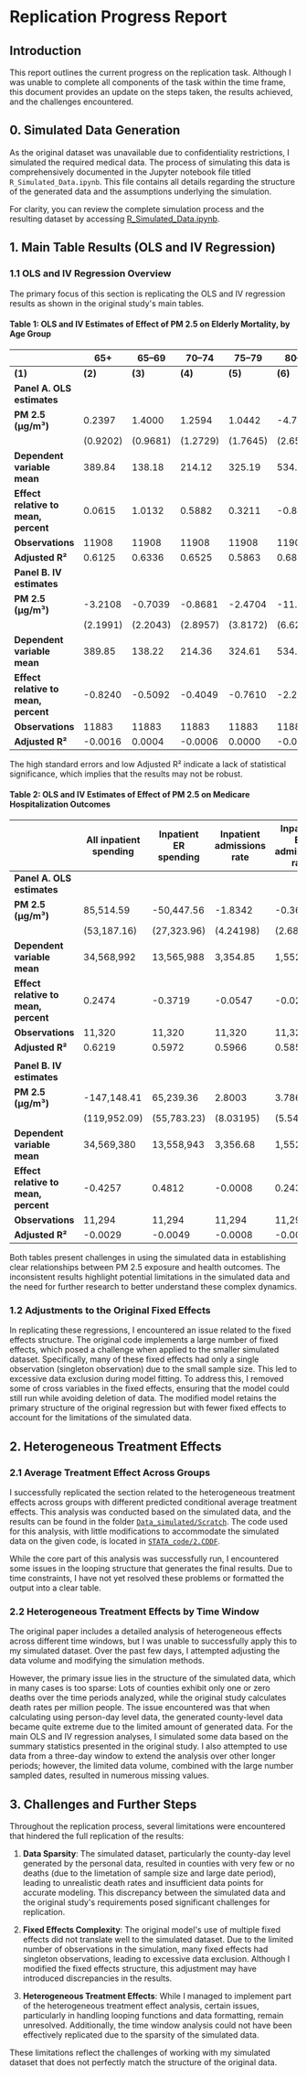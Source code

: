 # Replication Progress Report

## Introduction

This report outlines the current progress on the replication task. Although I was unable to complete all components of the task within the time frame, this document provides an update on the steps taken, the results achieved, and the challenges encountered. 

## 0. Simulated Data Generation

As the original dataset was unavailable due to confidentiality restrictions, I simulated the required medical data. The process of simulating this data is comprehensively documented in the Jupyter notebook file titled `R_Simulated_Data.ipynb`. This file contains all details regarding the structure of the generated data and the assumptions underlying the simulation.

For clarity, you can review the complete simulation process and the resulting dataset by accessing [R_Simulated_Data.ipynb](R_Simulated_Data.ipynb).

## 1. Main Table Results (OLS and IV Regression)

### 1.1 OLS and IV Regression Overview

The primary focus of this section is replicating the OLS and IV regression results as shown in the original study's main tables. 

#### Table 1: OLS and IV Estimates of Effect of PM 2.5 on Elderly Mortality, by Age Group

|                |   65+         |   65–69       |   70–74       |   75–79       |   80–84       |   85+         |
|----------------|---------------|---------------|---------------|---------------|---------------|---------------|
| **(1)**        | **(2)**       | **(3)**       | **(4)**       | **(5)**       | **(6)**       |               |
| **Panel A. OLS estimates** |               |               |               |               |               |               |
| **PM 2.5 (μg/m³)**         | 0.2397       | 1.4000       | 1.2594       | 1.0442       | -4.7129      | -10.3116      |
|                          | (0.9202)     | (0.9681)     | (1.2729)     | (1.7645)     | (2.6539)     | (3.8924)     |
| **Dependent variable mean** | 389.84      | 138.18       | 214.12       | 325.19       | 534.64       | 1143.60       |
| **Effect relative to mean, percent** | 0.0615      | 1.0132      | 0.5882      | 0.3211      | -0.8815      | -0.9017       |
| **Observations**          | 11908        | 11908        | 11908        | 11908        | 11908        | 11908        |
| **Adjusted R²**          | 0.6125       | 0.6336       | 0.6525       | 0.5863       | 0.6834       | 0.5829       |
| **Panel B. IV estimates** |               |               |               |               |               |               |
| **PM 2.5 (μg/m³)**         | -3.2108      | -0.7039      | -0.8681      | -2.4704      | -11.9147      | -18.5509      |
|                          | (2.1991)     | (2.2043)     | (2.8957)     | (3.8172)     | (6.6234)     | (9.3775)     |
| **Dependent variable mean** | 389.85      | 138.22       | 214.36       | 324.61       | 534.91       | 1143.63       |
| **Effect relative to mean, percent** | -0.8240     | -0.5092      | -0.4049      | -0.7610      | -2.2274      | -1.6221       |
| **Observations**          | 11883        | 11883        | 11883        | 11883        | 11883        | 11883        |
| **Adjusted R²**          | -0.0016      | 0.0004       | -0.0006      | 0.0000       | -0.0056      | -0.0045       |

The high standard errors and low Adjusted R² indicate a lack of statistical significance, which implies that the results may not be robust.


#### Table 2: OLS and IV Estimates of Effect of PM 2.5 on Medicare Hospitalization Outcomes
|                               | All inpatient spending | Inpatient ER spending | Inpatient admissions rate | Inpatient ER admissions rate |  
|-------------------------------|-----------------------|-----------------------|--------------------------|-----------------------------|  
| **Panel A. OLS estimates**    |                       |                       |                          |                             |  
| **PM 2.5 (μg/m³)**            |      85,514.59        |      -50,447.56      |        -1.8342          |         -0.3652            |  
|                               |     (53,187.16)       |     (27,323.96)      |        (4.24198)        |         (2.68918)          |  
| **Dependent variable mean**    |      34,568,992       |      13,565,988      |         3,354.85        |         1,552.69           |  
| **Effect relative to mean, percent** |     0.2474         |     -0.3719          |        -0.0547          |         -0.0235            |  
| **Observations**              |         11,320        |         11,320       |          11,320         |          11,320            |  
| **Adjusted R²**              |        0.6219         |        0.5972        |         0.5966          |         0.5857             |  
|                               |                       |                       |                          |                             |  
| **Panel B. IV estimates**     |                       |                       |                          |                             |  
| **PM 2.5 (μg/m³)**            |     -147,148.41       |      65,239.36       |         2.8003          |         3.7869             |  
|                               |    (119,952.09)       |     (55,783.23)      |        (8.03195)        |         (5.54853)          |  
| **Dependent variable mean**    |      34,569,380       |      13,558,943      |         3,356.68        |         1,552.97           |  
| **Effect relative to mean, percent** |    -0.4257         |       0.4812         |        -0.0008          |         0.2438             |  
| **Observations**              |         11,294        |         11,294       |          11,294         |          11,294            |  
| **Adjusted R²**              |      -0.0029          |      -0.0049         |        -0.0008          |         -0.0021            |  

Both tables present challenges in using the simulated data in establishing clear relationships between PM 2.5 exposure and health outcomes. The inconsistent results highlight potential limitations in the simulated data and the need for further research to better understand these complex dynamics.

### 1.2 Adjustments to the Original Fixed Effects

In replicating these regressions, I encountered an issue related to the fixed effects structure. The original code implements a large number of fixed effects, which posed a challenge when applied to the smaller simulated dataset. Specifically, many of these fixed effects had only a single observation (singleton observation) due to the small sample size. This led to excessive data exclusion during model fitting. To address this, I removed some of cross variables in the fixed effects, ensuring that the model could still run while avoiding deletion of data. The modified model retains the primary structure of the original regression but with fewer fixed effects to account for the limitations of the simulated data.

## 2. Heterogeneous Treatment Effects

### 2.1 Average Treatment Effect Across Groups

I successfully replicated the section related to the heterogeneous treatment effects across groups with different predicted conditional average treatment effects. This analysis was conducted based on the simulated data, and the results can be found in the folder [`Data_simulated/Scratch`](./Data_simulated/Scratch/). The code used for this analysis, with little modifications to accommodate the simulated data on the given code, is located in [`STATA_code/2.CDDF`](./STATA_code/2.CDDF/).

While the core part of this analysis was successfully run, I encountered some issues in the looping structure that generates the final results. Due to time constraints, I have not yet resolved these problems or formatted the output into a clear table. 

### 2.2 Heterogeneous Treatment Effects by Time Window

The original paper includes a detailed analysis of heterogeneous effects across different time windows, but I was unable to successfully apply this to my simulated dataset. Over the past few days, I attempted adjusting the data volume and modifying the simulation methods. 

However, the primary issue lies in the structure of the simulated data, which in many cases is too sparse: Lots of counties exhibit only one or zero deaths over the time periods analyzed, while the original study calculates death rates per million people. The issue encountered was that when calculating using person-day level data, the generated county-level data became quite extreme due to the limited amount of generated data. For the main OLS and IV regression analyses, I simulated some data based on the summary statistics presented in the original study. I also attempted to use data from a three-day window to extend the analysis over other longer periods; however, the limited data volume, combined with the large number sampled dates, resulted in numerous missing values.


## 3. Challenges and Further Steps
Throughout the replication process, several limitations were encountered that hindered the full replication of the results:

1. **Data Sparsity**: The simulated dataset, particularly the county-day level generated by the personal data, resulted in counties with very few or no deaths (due to the limetation of sample size and large date period), leading to unrealistic death rates and insufficient data points for accurate modeling. This discrepancy between the simulated data and the original study's requirements posed significant challenges for replication.
   
2. **Fixed Effects Complexity**: The original model's use of multiple fixed effects did not translate well to the simulated dataset. Due to the limited number of observations in the simulation, many fixed effects had singleton observations, leading to excessive data exclusion. Although I modified the fixed effects structure, this adjustment may have introduced discrepancies in the results.

3. **Heterogeneous Treatment Effects**: While I managed to implement part of the heterogeneous treatment effect analysis, certain issues, particularly in handling looping functions and data formatting, remain unresolved. Additionally, the time window analysis could not have been effectively replicated due to the sparsity of the simulated data.

These limitations reflect the challenges of working with my simulated dataset that does not perfectly match the structure of the original data.
